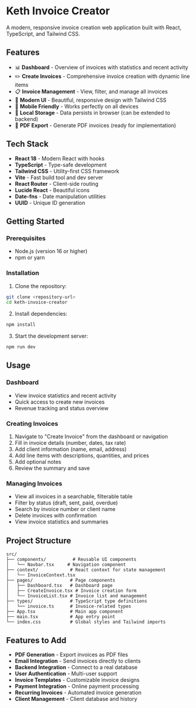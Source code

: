 # Keth Invoice Creator

A modern, responsive invoice creation web application built with React, TypeScript, and Tailwind CSS.

## Features

- 📊 **Dashboard** - Overview of invoices with statistics and recent activity
- ✏️ **Create Invoices** - Comprehensive invoice creation with dynamic line items
- 📋 **Invoice Management** - View, filter, and manage all invoices
- 🎨 **Modern UI** - Beautiful, responsive design with Tailwind CSS
- 📱 **Mobile Friendly** - Works perfectly on all devices
- 💾 **Local Storage** - Data persists in browser (can be extended to backend)
- 📄 **PDF Export** - Generate PDF invoices (ready for implementation)

## Tech Stack

- **React 18** - Modern React with hooks
- **TypeScript** - Type-safe development
- **Tailwind CSS** - Utility-first CSS framework
- **Vite** - Fast build tool and dev server
- **React Router** - Client-side routing
- **Lucide React** - Beautiful icons
- **Date-fns** - Date manipulation utilities
- **UUID** - Unique ID generation

## Getting Started

### Prerequisites

- Node.js (version 16 or higher)
- npm or yarn

### Installation

1. Clone the repository:
```bash
git clone <repository-url>
cd keth-invoice-creator
```

2. Install dependencies:
```bash
npm install
```

3. Start the development server:
```bash
npm run dev
```

## Usage

### Dashboard
- View invoice statistics and recent activity
- Quick access to create new invoices
- Revenue tracking and status overview

### Creating Invoices
1. Navigate to "Create Invoice" from the dashboard or navigation
2. Fill in invoice details (number, dates, tax rate)
3. Add client information (name, email, address)
4. Add line items with descriptions, quantities, and prices
5. Add optional notes
6. Review the summary and save

### Managing Invoices
- View all invoices in a searchable, filterable table
- Filter by status (draft, sent, paid, overdue)
- Search by invoice number or client name
- Delete invoices with confirmation
- View invoice statistics and summaries

## Project Structure

```
src/
├── components/          # Reusable UI components
│   └── Navbar.tsx     # Navigation component
├── context/            # React context for state management
│   └── InvoiceContext.tsx
├── pages/              # Page components
│   ├── Dashboard.tsx   # Dashboard page
│   ├── CreateInvoice.tsx # Invoice creation form
│   └── InvoiceList.tsx # Invoice list and management
├── types/              # TypeScript type definitions
│   └── invoice.ts      # Invoice-related types
├── App.tsx             # Main app component
├── main.tsx            # App entry point
└── index.css           # Global styles and Tailwind imports
```

## Features to Add

- **PDF Generation** - Export invoices as PDF files
- **Email Integration** - Send invoices directly to clients
- **Backend Integration** - Connect to a real database
- **User Authentication** - Multi-user support
- **Invoice Templates** - Customizable invoice designs
- **Payment Integration** - Online payment processing
- **Recurring Invoices** - Automated invoice generation
- **Client Management** - Client database and history
